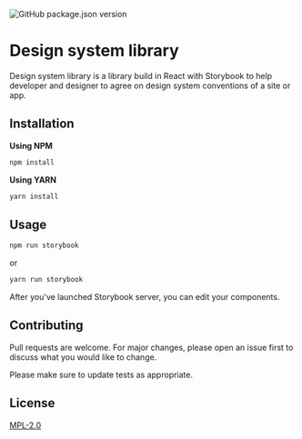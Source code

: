 ![GitHub package.json version](https://img.shields.io/github/package-json/v/MKlblangenois/Design-System-Library)

# Design system library

Design system library is a library build in React with Storybook to help developer and designer to agree on design system conventions of a site or app.

## Installation

**Using NPM**

```bash
npm install
```

**Using YARN**

```bash
yarn install
```

## Usage

```bash
npm run storybook
```

or

```bash
yarn run storybook
```

After you've launched Storybook server, you can edit your components.

## Contributing
Pull requests are welcome. For major changes, please open an issue first to discuss what you would like to change.

Please make sure to update tests as appropriate.

## License
[MPL-2.0](https://choosealicense.com/licenses/mpl-2.0/)